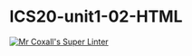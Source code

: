 # ICS20-unit1-02-HTML

[![Mr Coxall's Super Linter](https://github.com/sophie-nguyen-0/ICS20-unit1-02-HTML/workflows/Mr%20Coxall's%20Super%20Linter/badge.svg)](https://github.com/sophie-nguyen-0/ICS20-unit1-02-HTML/actions/)
